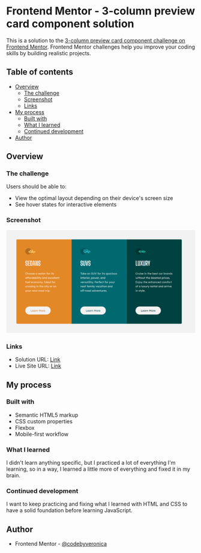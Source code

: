 # Frontend Mentor - 3-column preview card component solution

This is a solution to the [3-column preview card component challenge on Frontend Mentor](https://www.frontendmentor.io/challenges/3column-preview-card-component-pH92eAR2-). Frontend Mentor challenges help you improve your coding skills by building realistic projects. 

## Table of contents

- [Overview](#overview)
  - [The challenge](#the-challenge)
  - [Screenshot](#screenshot)
  - [Links](#links)
- [My process](#my-process)
  - [Built with](#built-with)
  - [What I learned](#what-i-learned)
  - [Continued development](#continued-development)
- [Author](#author)

## Overview

### The challenge

Users should be able to:

- View the optimal layout depending on their device's screen size
- See hover states for interactive elements

### Screenshot

![](screenshot.png)

### Links

- Solution URL: [Link](https://github.com/codebyveronica/3-column-card-component)
- Live Site URL: [Link](https://codebyveronica.github.io/3-column-card-component/)

## My process

### Built with

- Semantic HTML5 markup
- CSS custom properties
- Flexbox
- Mobile-first workflow

### What I learned

I didn't learn anything specific, but I practiced a lot of everything I'm learning, so in a way, I learned a little more of everything and fixed it in my brain.

### Continued development

I want to keep practicing and fixing what I learned with HTML and CSS to have a solid foundation before learning JavaScript.

## Author

- Frontend Mentor - [@codebyveronica](https://www.frontendmentor.io/profile/codebyveronica)
